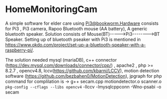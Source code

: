 # HomeMonitoringCam
A simple software for elder care using Pi3@bookworm.Hardware consists for  Pi3 , Pi3 camera, Rapoo Bluetooth mouse (AA battery), A generic bluetooth speaker.
Solution consists of Mouse(BT)----->Pi3-------->BT Speaker. Setting up of bluetooth pseaker with Pi3 is mentioned in https://www.okdo.com/project/set-up-a-bluetooth-speaker-with-a-raspberry-pi/.

The solution needed mysql (mariaDB), c++ connector (https://dev.mysql.com/downloads/connector/cpp/) , apache2 , php >= 8.2.7 , opencv4.8, lccv(https://github.com/kbarni/LCCV),  motion detection software (https://github.com/bezbahen0/MotionDetection), jpgraph for php
command for complilation is -> g++ secam.cpp motiondetector.o scanner.o `pkg-config --cflags --libs opencv4` -llccv  -lmysqlcppconn -Wno-psabi -o secam
